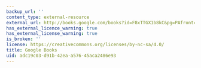 ```yaml
---
backup_url: ''
content_type: external-resource
external_url: http://books.google.com/books?id=F8xTTGX1b8kC&pg=PAfrontcover
has_external_licence_warning: true
has_external_license_warning: true
is_broken: ''
license: https://creativecommons.org/licenses/by-nc-sa/4.0/
title: Google Books
uid: adc19c03-d91b-42ea-a576-45aca2486e93
---
```

